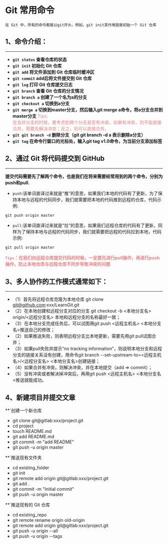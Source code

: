 # Git 常用命令
`在 Git 中，所有的命令都是以git开头，例如，git init其作用就是初始一个 Git 仓库`

## 1、命令介绍：
---
- **`git status` 查看仓库的状态**
- **`git init` 初始化 Git 仓库**
- **`git add` 将文件添加到 Git 仓库临时缓冲区**
- **`git commit` add后将文件提交到 Git 仓库**
- **`git log` 打印 Git 仓库提交日志**
- **`git branch` 查看 Git 仓库的分支情况**
- **`git branch a` 创建了一个名为a的分支**
- **`git checkout a` 切换到a分支**
- **`git merge a` 切换到master分支，然后输入git merge a命令，将a分支合并到master分支**
<font color=LightCoral>Tips:  
在合并分支的时候，要考虑到两个分支是否有冲突，如果有冲突，则不能直接合并，需要先解决冲突；反之，则可以直接合并。</font>
- **`git git branch -d` 删除分支（git git branch -d a 表示删除a分支）**
- **`git tag` 在命令行窗口的光标处，输入git tag v1.0命令，为当前分支添加标签**

## 2、通过 Git 将代码提交到 GitHub
----
**提交代码需要先了解两个命令，也是我们在将来需要经常用到的两个命令，分别为push和pull.**
- `push`:该单词直译过来就是“推”的意思，如果我们本地的代码有了更新，为了保持本地与远程的代码同步，我们就需要把本地的代码推到远程的仓库，代码示例:
```html
git push origin master
```
- `pull`:该单词直译过来就是“拉”的意思，如果我们远程仓库的代码有了更新，同样为了保持本地与远程的代码同步，我们就需要把远程的代码拉到本地，代码示例:
```html
git pull origin master
```
<font color=LightCoral>**`Tips`：在我们向远程仓库提交代码的时候，一定要先进行pull操作，再进行push操作，防止本地仓库与远程仓库不同步导致冲突的问题**</font>

## 3、多人协作的工作模式通常如下：
---------
- （1）首先将远程仓库克隆为本地仓库
git clone git@github.com:xxx/LearnGit.git
- （2）在本地创建和远程分支对应的分支
git checkout -b <本地分支名> origin/<远程分支名>
本地和远程分支的名称最好一致；
- （3）在本地分支完成任务后，可以试图用git push <远程主机名> <本地分支名>推送自己的修改；
- （2）如果推送失败，则表明远程分支比本地更新，需要先用git pull试图合并；
- （3）如果pull失败并提示“no tracking information”，则说明本地分支和远程分支的链接关系没有创建，用命令git branch --set-upstream-to=<远程主机名>/<远程分支名>  <本地分支名>创建链接；
- （4）如果合并有冲突，则解决冲突，并在本地提交（add => commit）；
- （5）没有冲突或者解决掉冲突后，再用git push <远程主机名> <本地分支名>推送就能成功。

## 4、新建项目并提交文章
**`创建一个新仓库
- git clone git@gitlab:xxx/project.git
- cd project
- touch README.md
- git add README.md
- git commit -m "add README"
- git push -u origin master

**`推送现有文件夹
- cd existing_folder
- git init
- git remote add origin git@gitlab:xxx/project.git
- git add .
- git commit -m "Initial commit"
- git push -u origin master

**`推送现有的 Git 仓库
- cd existing_repo
- git remote rename origin old-origin
- git remote add origin git@gitlab:xxx/project.git
- git push -u origin --all
- git push -u origin --tags
